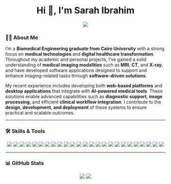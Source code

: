<h1 align="center">Hi 👋, I'm Sarah Ibrahim</h1>
<p align="center">
  <img src="https://readme-typing-svg.herokuapp.com/?lines=System+%26+Biomedical+Engineer;Web+Developer;Open+Source+Contributor;Lifelong+Learner&center=true&width=500&height=50">
</p>

### 👩‍💻 About Me
I’m a **Biomedical Engineering graduate from Cairo University** with a strong focus on **medical technologies** and **digital healthcare transformation**. Throughout my academic and personal projects, I’ve gained a solid understanding of **medical imaging modalities** such as **MRI**, **CT**, and **X-ray**, and have developed software applications designed to support and enhance imaging-related tasks through **software-driven solutions**.

My recent experience includes developing both **web-based platforms** and **desktop applications** that integrate with **AI-powered medical tools**. These solutions enable advanced capabilities such as **diagnostic support**, **image processing**, and efficient **clinical workflow integration**. I contribute to the **design, development, and deployment** of these systems to ensure practical and scalable outcomes.

---

### 🛠️ Skills & Tools

<p align="center">
  <!-- Languages -->
  <img src="https://img.shields.io/badge/Python-3776AB?logo=python&logoColor=white&style=flat-square" />
  <img src="https://img.shields.io/badge/C++-00599C?logo=c%2B%2B&logoColor=white&style=flat-square" />
  <img src="https://img.shields.io/badge/JavaScript-F7DF1E?logo=javascript&logoColor=black&style=flat-square" />
  <img src="https://img.shields.io/badge/HTML5-E34F26?logo=html5&logoColor=white&style=flat-square" />
  <img src="https://img.shields.io/badge/CSS3-1572B6?logo=css3&logoColor=white&style=flat-square" />

  <!-- Frontend & UI -->
  <img src="https://img.shields.io/badge/Angular-DD0031?logo=angular&logoColor=white&style=flat-square" />
  <img src="https://img.shields.io/badge/React-61DAFB?logo=react&logoColor=black&style=flat-square" />
  <img src="https://img.shields.io/badge/TailwindCSS-38B2AC?logo=tailwind-css&logoColor=white&style=flat-square" />
  <img src="https://img.shields.io/badge/Bootstrap-563D7C?logo=bootstrap&logoColor=white&style=flat-square" />
  <img src="https://img.shields.io/badge/Figma-F24E1E?logo=figma&logoColor=white&style=flat-square" />

  <!-- Backend -->
  <img src="https://img.shields.io/badge/Node.js-339933?logo=nodedotjs&logoColor=white&style=flat-square" />
  <img src="https://img.shields.io/badge/Express.js-000000?logo=express&logoColor=white&style=flat-square" />
  <img src="https://img.shields.io/badge/Flask-000000?logo=flask&logoColor=white&style=flat-square" />

  <!-- Databases & Cloud -->
  <img src="https://img.shields.io/badge/MySQL-4479A1?logo=mysql&logoColor=white&style=flat-square" />
  <img src="https://img.shields.io/badge/MongoDB-47A248?logo=mongodb&logoColor=white&style=flat-square" />
  <img src="https://img.shields.io/badge/Firebase-FFCA28?logo=firebase&logoColor=black&style=flat-square" />
  <img src="https://img.shields.io/badge/AWS_S3-232F3E?logo=amazon-aws&logoColor=white&style=flat-square" />

  <!-- AI & Imaging -->
  <img src="https://img.shields.io/badge/OpenCV-5C3EE8?logo=opencv&logoColor=white&style=flat-square" />
  <img src="https://img.shields.io/badge/3D_Slicer-0D122B?style=flat-square&logoColor=white" />
  <img src="https://img.shields.io/badge/Mango-0D122B?style=flat-square&logoColor=white" />

  <!-- Other Tools -->
  <img src="https://img.shields.io/badge/Qt-41CD52?logo=qt&logoColor=white&style=flat-square" />
  <img src="https://img.shields.io/badge/PyQt-41CD52?logo=python&logoColor=white&style=flat-square" />
  <img src="https://img.shields.io/badge/Blender-F5792A?logo=blender&logoColor=white&style=flat-square" />
  <img src="https://img.shields.io/badge/AutoCAD-FFB400?style=flat-square&logo=autodesk&logoColor=black" />
  <img src="https://img.shields.io/badge/Jira-0052CC?logo=jira&logoColor=white&style=flat-square" />
</p>

---

### 📊 GitHub Stats

<p align="center">
  <img src="https://github-readme-stats.vercel.app/api?username=sarah1ibrahim&show_icons=true&theme=radical" />
  <img src="https://github-readme-stats.vercel.app/api/top-langs/?username=sarah1ibrahim&layout=compact&theme=radical" />
</p>



